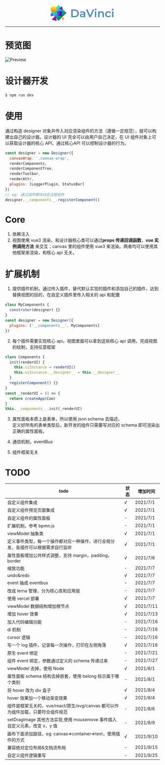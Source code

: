 <p align="center">
  <img src="./resource/logo.png" />
</p>

---

# 预览图

![Preview](https://static01.imgkr.com/temp/6194a12b297c4218aba90e3720efe059.png)

# 设计器开发

```shell
$ npm run dev
```

# 使用

通过构造 designer 对象并传入对应渲染组件的方法（遵循一定规范），就可以构建出自己的设计器。设计器的 UI 完全可以由用户自己决定，在 UI 组件对象上可以获取设计器的核心 API，通过核心API 可以控制设计器的行为。

```js
const designer = new Designer({
  canvasWrap: '.canvas-wrap',
  renderComponents,
  renderComponentTree,
  renderToolbar,
  renderAttr,
  plugins: [LoggerPlugin, StatusBar]
})
// eg: 通过组件模块动态注册组件
designer.__components__.registerComponent()
```

# Core

1. 依赖注入
2. 视图使用 vue3 渲染，和设计器核心类可以通过**props 传递回调函数**，**vue 实例调用方法** 来交互；canvas 里的组件使用 vue3 来渲染。两者均可以使用其他框架来渲染，和核心 api 无关。

# 扩展机制

1. 提供插件机制，通过传入插件，替代默认实现的插件和添加自己的插件，达到替换视图的目的，在自定义插件里传入相关的 api 和配置

```js
class MyComponents {
  construtor(designer) {}
}
const designer = new Designer({
  plugins: ['__components__', MyComponents]
})
```

2. 每个插件需要实现核心 api，视图里面可以拿到这些核心 api 调用，完成视图的绘制，支持任意框架

```js
class Components {
  init(renderUI) {
    this.uiInstance = renderUI()
    this.uiInstance.__designer__ = this.__designer__
  }
  registerComponent() {}
}
const _renderUI = () => {
  return createApp(Com)
}
this.__components__.init(_renderUI)
```

3. 属性面板本质上是表单，所以使用 json schema 去描述。  
   定义好所有的表单类型后，新开发的组件只需要写对应的 schema 即可渲染出正确的属性面板。

4. 通信机制，eventBus

5. 组件框架无关

# TODO

| todo | 状态 | 增加时间 |
| --- | --- | --- |
| 自定义组件集成 | √ | 2021/7/1 |
| 自定义组件预览页面集成 | √ | 2021/7/1 |
| 自定义组件的属性面板 | - | 2021/7/1 |
| 扩展机制，参考 bpmn.js | - | 2021/7/1 |
| viewModel 抽象类 | √ | 2021/7/1 |
| 定义事件类型，每一个操作都对应一种操作，进行全局分发，各插件可以根据需求自行监听 | √ | 2021/7/1 |
| 属性面板增加公共样式调整，支持 margin，padding，border | √ | 2021/7/6 |
| 缩放功能 | - | 2021/7/7 |
| undo&redo | √ | 2021/7/7 |
| event 抽成 eventbus | - | 2021/7/7 |
| 改成 lerna 管理，分为核心库和应用层 | - | 2021/7/7 |
| 使用 vercel 部署 | √ | 2021/7/7 |
| viewModel 数据结构增加根节点 | √ | 2021/7/11 |
| 增加 hover 效果 | √ | 2021/7/13 |
| 加入代码编辑功能 | - | 2021/7/16 |
| di 机制 | - | 2021/7/16 |
| cursor 逻辑 | - | 2021/7/16 |
| 写一个 log 插件，记录每一次操作，打印在左侧角落 | √ | 2021/7/16 |
| 原生 event 绑定 | - | 2021/7/21 |
| 组件 event 绑定，参数通过定义的 schema 传递过来 | - | 2021/7/27 |
| viewModel 去掉，使用 Node | √ | 2021/8/1 |
| 属性面板 schema 结构去掉嵌套，使用 belong 标示属于哪个类别 | - | 2021/8/1 |
| 将 hover 改为 div 盒子 | √ | 2021/8/4 |
| hover 效果加一个移动渐变效果 | √ | 2021/8/4 |
| 组件是框架无关的，vue/react/原生/svg/canvas 都可以作为组件加载，只要符合组件规范 | - | 2021/8/6 |
| setDragImage 其他方法实现,使用 mousemove 事件插入自定义元素，改变 x，y 值 | - | 2021/8/9 |
| 画布下面添加路径，eg: canvas=>container=>text，使用插件的方式 | √ | 2021/9/10 |
| 兼容绝对定位布局&文档流布局 | - | 2021/9/15 |
| 自定义组件逻辑重写 | - | 2021/9/25 |
